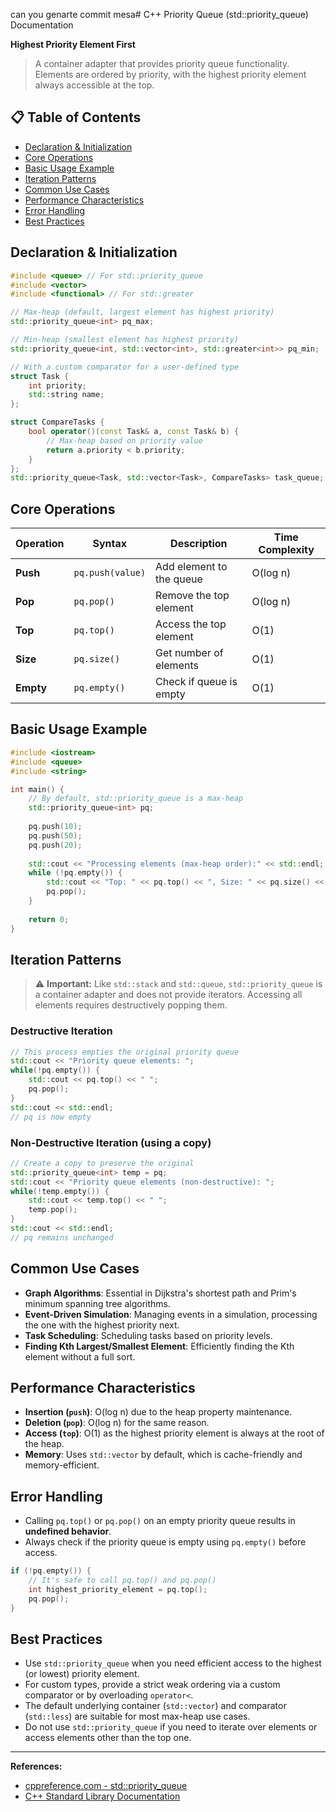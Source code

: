 can you genarte commit mesa# C++ Priority Queue (std::priority_queue) Documentation

**Highest Priority Element First**

> A container adapter that provides priority queue functionality. Elements are ordered by priority, with the highest priority element always accessible at the top.

## 📋 Table of Contents
- [Declaration & Initialization](#declaration--initialization)
- [Core Operations](#core-operations)
- [Basic Usage Example](#basic-usage-example)
- [Iteration Patterns](#iteration-patterns)
- [Common Use Cases](#common-use-cases)
- [Performance Characteristics](#performance-characteristics)
- [Error Handling](#error-handling)
- [Best Practices](#best-practices)

## Declaration & Initialization
```cpp
#include <queue> // For std::priority_queue
#include <vector>
#include <functional> // For std::greater

// Max-heap (default, largest element has highest priority)
std::priority_queue<int> pq_max;

// Min-heap (smallest element has highest priority)
std::priority_queue<int, std::vector<int>, std::greater<int>> pq_min;

// With a custom comparator for a user-defined type
struct Task {
    int priority;
    std::string name;
};

struct CompareTasks {
    bool operator()(const Task& a, const Task& b) {
        // Max-heap based on priority value
        return a.priority < b.priority;
    }
};
std::priority_queue<Task, std::vector<Task>, CompareTasks> task_queue;
```

## Core Operations

| Operation | Syntax | Description | Time Complexity |
|-----------|--------|-------------|-----------------|
| **Push** | `pq.push(value)` | Add element to the queue | O(log n) |
| **Pop** | `pq.pop()` | Remove the top element | O(log n) |
| **Top** | `pq.top()` | Access the top element | O(1) |
| **Size** | `pq.size()` | Get number of elements | O(1) |
| **Empty** | `pq.empty()` | Check if queue is empty | O(1) |

## Basic Usage Example
```cpp
#include <iostream>
#include <queue>
#include <string>

int main() {
    // By default, std::priority_queue is a max-heap
    std::priority_queue<int> pq;
    
    pq.push(10);
    pq.push(50);
    pq.push(20);
    
    std::cout << "Processing elements (max-heap order):" << std::endl;
    while (!pq.empty()) {
        std::cout << "Top: " << pq.top() << ", Size: " << pq.size() << std::endl;
        pq.pop();
    }
    
    return 0;
}
```

## Iteration Patterns

> ⚠️ **Important:** Like `std::stack` and `std::queue`, `std::priority_queue` is a container adapter and does not provide iterators. Accessing all elements requires destructively popping them.

### Destructive Iteration
```cpp
// This process empties the original priority queue
std::cout << "Priority queue elements: ";
while(!pq.empty()) {
    std::cout << pq.top() << " ";
    pq.pop();
}
std::cout << std::endl;
// pq is now empty
```

### Non-Destructive Iteration (using a copy)
```cpp
// Create a copy to preserve the original
std::priority_queue<int> temp = pq;
std::cout << "Priority queue elements (non-destructive): ";
while(!temp.empty()) {
    std::cout << temp.top() << " ";
    temp.pop();
}
std::cout << std::endl;
// pq remains unchanged
```

## Common Use Cases

- **Graph Algorithms**: Essential in Dijkstra's shortest path and Prim's minimum spanning tree algorithms.
- **Event-Driven Simulation**: Managing events in a simulation, processing the one with the highest priority next.
- **Task Scheduling**: Scheduling tasks based on priority levels.
- **Finding Kth Largest/Smallest Element**: Efficiently finding the Kth element without a full sort.

## Performance Characteristics

- **Insertion (`push`)**: O(log n) due to the heap property maintenance.
- **Deletion (`pop`)**: O(log n) for the same reason.
- **Access (`top`)**: O(1) as the highest priority element is always at the root of the heap.
- **Memory**: Uses `std::vector` by default, which is cache-friendly and memory-efficient.

## Error Handling

- Calling `pq.top()` or `pq.pop()` on an empty priority queue results in **undefined behavior**.
- Always check if the priority queue is empty using `pq.empty()` before access.
```cpp
if (!pq.empty()) {
    // It's safe to call pq.top() and pq.pop()
    int highest_priority_element = pq.top();
    pq.pop();
}
```

## Best Practices

- Use `std::priority_queue` when you need efficient access to the highest (or lowest) priority element.
- For custom types, provide a strict weak ordering via a custom comparator or by overloading `operator<`.
- The default underlying container (`std::vector`) and comparator (`std::less`) are suitable for most max-heap use cases.
- Do not use `std::priority_queue` if you need to iterate over elements or access elements other than the top one.

---

**References:**
- [cppreference.com - std::priority_queue](https://en.cppreference.com/w/cpp/container/priority_queue)
- [C++ Standard Library Documentation](https://docs.microsoft.com/en-us/cpp/standard-library/)